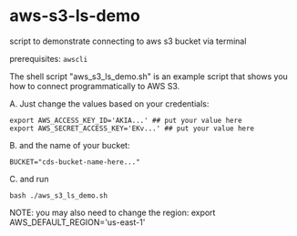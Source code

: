 # aws-s3-ls-demo

script to demonstrate connecting to aws s3 bucket via terminal

prerequisites: `awscli`

The shell script "aws_s3_ls_demo.sh" is an example script 
that shows you how to connect programmatically to AWS S3.

A. Just change the values based on your credentials:
```
export AWS_ACCESS_KEY_ID='AKIA...' ## put your value here
export AWS_SECRET_ACCESS_KEY='EKv...' ## put your value here
```

B. and the name of your bucket:
```
BUCKET="cds-bucket-name-here..."
```

C. and run
```
bash ./aws_s3_ls_demo.sh
```

NOTE: you may also need to change the region:
export AWS_DEFAULT_REGION='us-east-1'  
